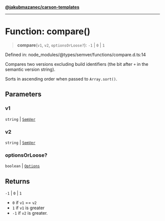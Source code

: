 [**@jakubmazanec/carson-templates**](../../../../README.md)

---

# Function: compare()

> **compare**(`v1`, `v2`, `optionsOrLoose?`): `-1` \| `0` \| `1`

Defined in: node_modules/@types/semver/functions/compare.d.ts:14

Compares two versions excluding build identifiers (the bit after `+` in the semantic version
string).

Sorts in ascending order when passed to `Array.sort()`.

## Parameters

### v1

`string` | [`SemVer`](../classes/SemVer.md)

### v2

`string` | [`SemVer`](../classes/SemVer.md)

### optionsOrLoose?

`boolean` | [`Options`](../interfaces/Options.md)

## Returns

`-1` \| `0` \| `1`

- `0` if `v1` == `v2`
- `1` if `v1` is greater
- `-1` if `v2` is greater.
